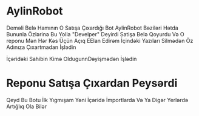 # AylinRobot

Deməli Belə Hamının O Satışa Çıxardığı Bot AylinRobot Bəziləri Hətda Bununla Özlərinə Bu Yolla "Develper" Deyirdi Satişa Belə Qoyurdu Və O reponu Mən Hər Kəs Üçün Açıq EElan Edirəm İçindəki Yazıları Silmədən Öz Adınıza Çıxartmadan İşlədin

İçəridəki Sahibin Kimə OldugunnDəyişmədən İşlədin


# Reponu Satışa Çıxardan Peysərdi

Qeyd Bu Botu İlk Yıgmışam  Yəni İçəridə İmportlarda Və Ya Digər Yerlərdə Artığlıq Ola Bilər 
